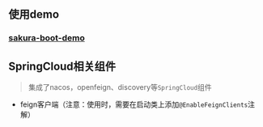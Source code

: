 ## 使用demo

### [sakura-boot-demo](https://github.com/yanjingfan/sakura-boot-demo)



## SpringCloud相关组件

> 集成了nacos，openfeign、discovery等`SpringCloud`组件

+ feign客户端（注意：使用时，需要在启动类上添加`@EnableFeignClients`注解）

